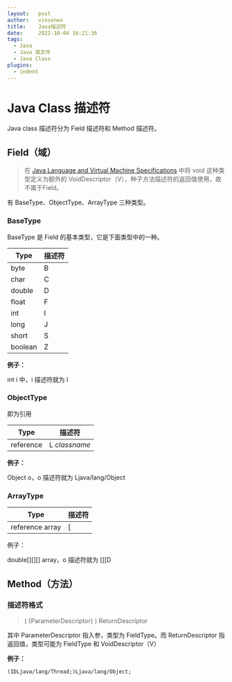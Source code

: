 ```yaml
---
layout:   post
author:   vinsonws
title:    Java描述符
date:     2022-10-04 16:21:36
tags: 
  - Java
  - Java 类文件
  - Java Class
plugins:
  - indent
---
```


# Java Class 描述符

Java class 描述符分为 Field 描述符和 Method 描述符。

## Field（域）

> 在 [Java Language and Virtual Machine Specifications](https://docs.oracle.com/javase/specs/) 中将 void 这种类型定义为额外的 VoidDescriptor（V），种子方法描述符的返回值使用，故不属于Field。

有 BaseType、ObjectType、ArrayType 三种类型。

### BaseType

BaseType 是 Field 的基本类型，它是下面类型中的一种。

| Type            | 描述符   |
| --------------- | ----------- |
| byte            | B           |
| char            | C           |
| double          | D           |
| float           | F           |
| int             | I           |
| long            | J           |
| short           | S           |
| boolean         | Z           |

**例子：**

int i 中，i 描述符就为 I

### ObjectType

即为引用

| Type            | 描述符   |
| --------------- | ----------- |
| reference       | L *classname* |

**例子：**

Object o，o 描述符就为 Ljava/lang/Object

### ArrayType

| Type            | 描述符   |
| --------------- | ----------- |
| reference array | [           |

例子：

double[][][] array，o 描述符就为 [[[D

## Method（方法）

### 描述符格式

> ( {ParameterDescriptor} ) ReturnDescriptor

其中 ParameterDescriptor 指入参，类型为 FieldType。而 ReturnDescriptor 指返回值，类型可能为 FieldType 和 VoidDescriptor（V）

**例子：**

```class
(IDLjava/lang/Thread;)Ljava/lang/Object;
```
